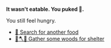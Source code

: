 **It wasn't eatable. You puked 🤮.**

You still feel hungry.

- [🥣 Search for another food](7-3.md) 
- [🌳🪓⛺ Gather some woods for shelter](../2/2.md)

